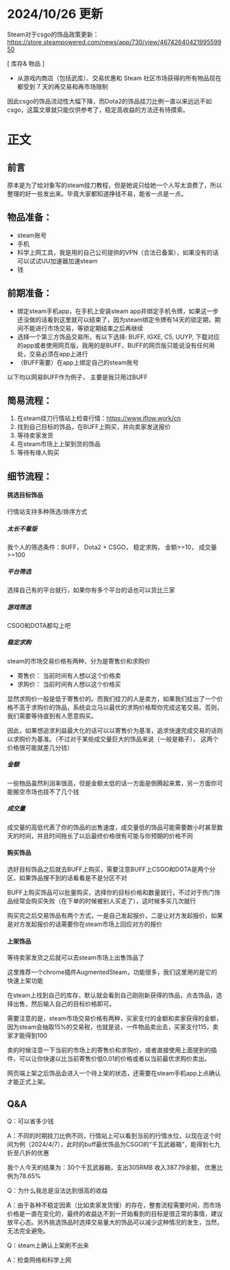 # 2024/10/26 更新
Steam对于csgo的饰品政策更新：https://store.steampowered.com/news/app/730/view/4674264042199559950

[ 库存& 物品 ]
- 从游戏内商店（包括武库）、交易优惠和 Steam 社区市场获得的所有物品现在都受到 7 天的再交易和再市场限制

因此csgo的饰品流动性大幅下降，而Dota2的饰品挂刀比例一直以来远远不如csgo，这篇文章就只能仅供参考了，稳定高收益的方法还有待摸索。

# 正文

## 前言
原本是为了给对象写的steam挂刀教程，但是她说只给她一个人写太浪费了，所以整理的好一些发出来。毕竟大家都知道挣钱不易，能省一点是一点。

## 物品准备：
- steam账号
- 手机
- 科学上网工具，我是用的自己公司提供的VPN（合法已备案），如果没有的话可以试试UU加速器加速steam
- 钱

## 前期准备：
- 绑定steam手机app，在手机上安装steam app并绑定手机令牌，如果这一步还没做的话看到这里就可以结束了，因为steam绑定令牌有14天的锁定期，期间不能进行市场交易，等锁定期结束之后再继续
- 选择一个第三方饰品交易所，有以下选择: BUFF, IGXE, C5, UUYP, 下载对应的app或者使用网页版，我用的是BUFF，BUFF的网页版只能说没有任何用处，交易必须在app上进行
- （BUFF需要）在app上绑定自己的steam账号

以下均以网易BUFF作为例子， 主要是我只用过BUFF

## 简易流程：
1. 在steam挂刀行情站上检查行情：https://www.iflow.work/cn
2. 找到自己目标的饰品，在BUFF上购买，并向卖家发送报价
3. 等待卖家发货
4. 在steam市场上上架到货的饰品
5. 等待有缘人购买


## 细节流程：
#### 挑选目标饰品
行情站支持多种筛选/排序方式

##### 太长不看版
我个人的筛选条件：BUFF， Dota2 + CSGO， 稳定求购， 金额>=10， 成交量>=100

##### 平台筛选
选择自己有的平台就行，如果你有多个平台的话也可以货比三家

##### 游戏筛选
CSGO和DOTA都勾上吧

##### 稳定求购
steam的市场交易价格有两种，分为是寄售价和求购价
- 寄售价： 当前时间有人想以这个价格卖
- 求购价： 当前时间有人想以这个价格买

显然求购价一般是低于寄售价的。而我们挂刀的人是卖方，如果我们挂出了一个价格不高于求购价的饰品，系统会立马以最优的求购价格帮你完成这笔交易。否则，我们需要等待直到有人愿意购买。

因此，如果想追求利益最大化的话可以以寄售价为基准，追求快速完成交易的话则以求购价为基准。（不过对于某些成交量巨大的饰品来说（一般是箱子）， 这两个价格很可能就差几分钱）

##### 金额
一些物品虽然利润率很高，但是金额太低的话一方面是倒腾起来累，另一方面你可能搬空市场也挂不了几个钱

##### 成交量
成交量的高低代表了你的饰品的出售速度，成交量低的饰品可能需要数小时甚至数天的时间，并且时间拖长了以后最终价格很有可能与你预期的价格不同

#### 购买饰品
选好目标饰品之后就去BUFF上购买，需要注意BUFF上CSGO和DOTA是两个分区，如果饰品搜不到的话看看是不是分区不对

BUFF上购买饰品可以批量购买，选择你的目标价格和数量就行，不过对于热门饰品经常会购买失败（在下单的时候被别人买走了），这时候多买几次就行

购买完之后交易饰品有两个方式，一是自己发起报价，二是让对方发起报价，如果是对方发起报价的话需要你在steam市场上回应对方的报价

#### 上架饰品
等待卖家发货之后就可以去steam市场上出售饰品了

这里推荐一个chrome插件AugmentedSteam，功能很多，我们这里用的是它的快速上架功能

在steam上找到自己的库存，默认就会看到自己刚刚新获得的饰品，点击饰品，选择出售，然后输入自己的目标价格即可。

需要注意的是，steam市场交易价格有两种，买家支付的金额和卖家获得的金额，因为steam会抽取15%的交易税，也就是说，一件物品卖出去，买家支付115，卖家才能得到100

卖的时候注意一下当前的市场上的寄售价和求购价，或者直接使用上面提到的插件，可以让你快速以比当前寄售价低0.01的价格或者以当前最优求购价卖出。

网页端上架之后饰品会进入一个待上架的状态，还需要在steam手机app上点确认才能正式上架。


## Q&A

Q：可以省多少钱

A：不同的时期挂刀比例不同，行情站上可以看到当前的行情水位，以现在这个时间为例（2024/4/7），此时的buff最优饰品为CSGO的“千瓦武器箱”，能得到七九折至八折的优惠

我个人今天的结果为：30个千瓦武器箱，支出305RMB 收入387.79余额， 优惠比例为78.65%


Q：为什么我总是没法达到很高的收益

A：由于各种不稳定因素（比如卖家发货慢）的存在，整套流程需要时间，而市场价格是一直在变化的，最终的收益达不到一开始看到的目标是很正常的事情，建议放平心态。另外挑选饰品时选择交易量大的饰品可以减少这种情况的发生，当然，无法完全避免。

Q：steam上确认上架刷不出来

A：检查网络和科学上网





